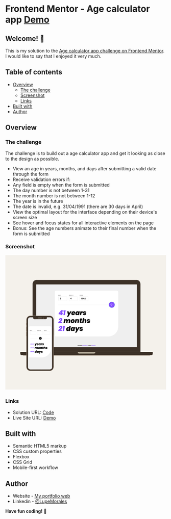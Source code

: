 
# Frontend Mentor - Age calculator app [Demo](https://lupemorales.github.io/age-calculator-app/)


## Welcome! 👋

This is my solution to the [Age calculator app challenge on Frontend Mentor](https://www.frontendmentor.io/challenges/age-calculator-app-dF9DFFpj-Q).
I would like to say that I enjoyed it very much.

## Table of contents

- [Overview](#overview)
  - [The challenge](#the-challenge)
  - [Screenshot](#screenshot)
  - [Links](#links)
- [Built with](#built-with)
- [Author](#author)



## Overview

### The challenge

The challenge is to build out a age calculator app and get it looking as close to the design as possible.

- View an age in years, months, and days after submitting a valid date through the form
- Receive validation errors if:
- Any field is empty when the form is submitted
- The day number is not between 1-31
- The month number is not between 1-12
- The year is in the future
- The date is invalid, e.g. 31/04/1991 (there are 30 days in April)
- View the optimal layout for the interface depending on their device's screen size
- See hover and focus states for all interactive elements on the page
- Bonus: See the age numbers animate to their final number when the form is submitted

### Screenshot


![mockup](./assets/images/Natural%20Mockup%20Freebie%20Lead%20Magnet%20Facebook%20Post.png)


### Links

- Solution URL: [Code](https://github.com/lupeMorales/age-calculator-app/settings)
- Live Site URL: [Demo](https://lupemorales.github.io/age-calculator-app/)
 
## Built with

- Semantic HTML5 markup
- CSS custom properties
- Flexbox
- CSS Grid
- Mobile-first workflow

## Author

- Website - [My portfolio web](https://lupemorales.github.io/portfolio/)
- Linkedin - [@LupeMorales](https://www.linkedin.com/in/lupe-morales/)




**Have fun coding!** 🚀

